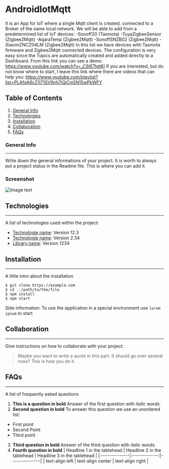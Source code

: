 # AndroidIotMqtt
It is an App for IoT where a single Mqtt client is created, connected to a Broker of the same local network. We will be able to add from a predetermined list of IoT devices:
-Sonoff20 (Tasmota)
-TuyaZigbeeSensor (Zigbee2Mqtt)
-AqaraTemp (Zigbee2Mqtt)
-SonoffSNZB02 (Zigbee2Mqtt)
-XiaomiZNCZ04LM (Zigbee2Mqtt)
In this list we have devices with Tasmota firmware and Zigbee2Mqtt connected devices. The configuration is very easy since the Topics are automatically created and added directly to a Dashboard. From this link you can see a demo:
https://www.youtube.com/watch?v=_CStETtgtKI
If you are interested, but do not know where to start, I leave this link where there are videos that can help you:
https://www.youtube.com/playlist?list=PLAfoA6cZ1I71SV9nh7iQiCnGN15wPkWFY

## Table of Contents
1. [General Info](#general-info)
2. [Technologies](#technologies)
3. [Installation](#installation)
4. [Collaboration](#collaboration)
5. [FAQs](#faqs)
### General Info
***
Write down the general informations of your project. It is worth to always put a project status in the Readme file. This is where you can add it. 
### Screenshot
![Image text](https://www.united-internet.de/fileadmin/user_upload/Brands/Downloads/Logo_IONOS_by.jpg)
## Technologies
***
A list of technologies used within the project:
* [Technologie name](https://example.com): Version 12.3 
* [Technologie name](https://example.com): Version 2.34
* [Library name](https://example.com): Version 1234
## Installation
***
A little intro about the installation. 
```
$ git clone https://example.com
$ cd ../path/to/the/file
$ npm install
$ npm start
```
Side information: To use the application in a special environment use ```lorem ipsum``` to start
## Collaboration
***
Give instructions on how to collaborate with your project.
> Maybe you want to write a quote in this part. 
> It should go over several rows?
> This is how you do it.
## FAQs
***
A list of frequently asked questions
1. **This is a question in bold**
Answer of the first question with _italic words_. 
2. __Second question in bold__ 
To answer this question we use an unordered list:
* First point
* Second Point
* Third point
3. **Third question in bold**
Answer of the third question with *italic words*.
4. **Fourth question in bold**
| Headline 1 in the tablehead | Headline 2 in the tablehead | Headline 3 in the tablehead |
|:--------------|:-------------:|--------------:|
| text-align left | text-align center | text-align right |
